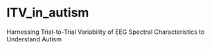 # ITV_in_autism
Harnessing Trial-to-Trial Variability of EEG Spectral Characteristics to Understand Autism
